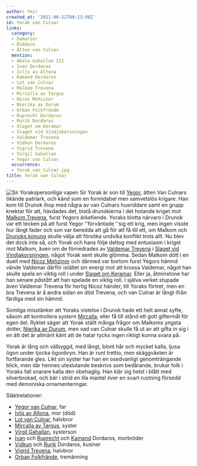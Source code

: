 ```yaml
---
author: Ymir
created_at: '2011-06-22T00:13:08Z'
id: Yorak van Culnar
links:
  category:
  - Damarier
  - Riddare
  - Ätten van Culnar
  mention:
  - Akala Gahallan III
  - Ivan Dordaros
  - Ivlis av Altona
  - Kamand Dordaros
  - Lot van Culnar
  - Malkom Trevena
  - Mircalla av Targus
  - Nicoz Mehzinor
  - Nierika av Durum
  - Orban Folkfrände
  - Ruprecht Dordaros
  - Rurik Dordaros
  - Slaget om Keramar
  - Slaget vid Vindjakorsningen
  - Valdemar Trevena
  - Vidkun Dordaros
  - Vigrid Trevena
  - Virgil Gahallan
  - Yegor van Culnar
  occurrence:
  - Yorak_van_Culnar.jpg
title: Yorak van Culnar
---
```


![Sir Yorakspersonliga vapen] Sir Yorak är son till [Yegor], ätten Van Culnars ökände patriark, och
känd som en formidabel men samvetslös krigare. Han kom till Drunok ihop med några av van Culnars
husriddare samt en grupp knektar för att, hävdades det, bistå drunokierna i det hotande kriget mot
[Malkom Trevena], furst Yegors ärkefiende. Yoraks blotta närvaro i Drunok var ett tecken på att
furst Yegor ''förväntade ''sig ett krig, men ingen visste hur långt fader och son var beredda att gå
för att få till ett, om Malkom och [Drunoks konung] skulle välja att försöka undvika konflikt trots
allt. Nu blev det dock inte så, och Yorak och hans följe deltog med entusiasm i kriget mot Malkom,
även om de förnedrades av [Valdemar Trevena] i [Slaget vid Vindjakorsningen], något Yorak sent
skulle glömma. Sedan Malkom dött i en duell med [Nicoz Mehzinor] och därmed var bortom furst Yegors
hämnd vände Valdemar därför istället sin energi mot att krossa Valdemar, något han skulle spela en
viktig roll i under [Slaget om Keramar]. Eller ja, åtminstone har han senare *påstått* att han
spelade en viktig roll. I själva verket stupade även Valdemar Trevena för hertig Nicoz händer, till
Yoraks förtret, men en bra Trevena är å andra sidan en död Trevena, och van Culnar är långt ifrån
färdiga med sin hämnd.

Somliga misstänker att Yoraks vistelse i Drunok hade ett helt annat syfte, såsom att kontrollera
systern [Mircalla], eller få till stånd ett gott giftermål för egen del. Ryktet säger att Yorak
ställt många frågor om Malkoms yngsta dotter, [Nierika av Durum], men vad van Culnar skulle få ut av
att gifta in sig i en ätt det är allmänt känt att de hatar tycks ingen riktigt kunna svara på.

Yorak är lång och välbyggd, med långt, blont hår och mycket kalla, ljusa ögon under tjocka ögonbryn.
Han är runt trettio, men skäggväxten är fortfarande gles. Likt sin syster har han en osedvanligt
genomträngande blick, men där hennes uteslutande beskrivs som bedårande, brukar folk i Yoraks fall
snarare kalla den obehaglig. Han klär sig helst i blått med silverbrokad, och bär i strid en lila
mantel över en svart rustning försedd med demoniska ornamenteringar.

Släktrelationer:

-   [Yegor van Culnar][Yegor], far
-   [Ivlis av Altona], mor (död)
-   [Lot van Culnar], halvbror
-   [Mircalla av Targus][Mircalla], syster
-   [Virgil Gahallan], systerson
-   [Ivan] och [Ruprecht] och [Kamand] Dordaros, morbröder
-   [Vidkun] och [Rurik] Dordaros, kusiner
-   [Vigrid Trevena], halvbror
-   [Orban Folkfrände], tremänning

  [Sir Yorakspersonliga vapen]: Yorak_van_Culnar.jpg "Sir Yorakspersonliga vapen"
  [Yegor]: Yegor_van_Culnar
  [Malkom Trevena]: Malkom_Trevena
  [Drunoks konung]: Akala_Gahallan_III
  [Valdemar Trevena]: Valdemar_Trevena
  [Slaget vid Vindjakorsningen]: Slaget_vid_Vindjakorsningen
  [Nicoz Mehzinor]: Nicoz_Mehzinor
  [Slaget om Keramar]: Slaget_om_Keramar
  [Mircalla]: Mircalla_av_Targus
  [Nierika av Durum]: Nierika_av_Durum
  [Ivlis av Altona]: Ivlis_av_Altona
  [Lot van Culnar]: Lot_van_Culnar
  [Virgil Gahallan]: Virgil_Gahallan
  [Ivan]: Ivan_Dordaros
  [Ruprecht]: Ruprecht_Dordaros
  [Kamand]: Kamand_Dordaros
  [Vidkun]: Vidkun_Dordaros
  [Rurik]: Rurik_Dordaros
  [Vigrid Trevena]: Vigrid_Trevena
  [Orban Folkfrände]: Orban_Folkfrände